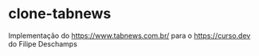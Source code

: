 # clone-tabnews
Implementação do https://www.tabnews.com.br/ para o https://curso.dev do Filipe Deschamps
